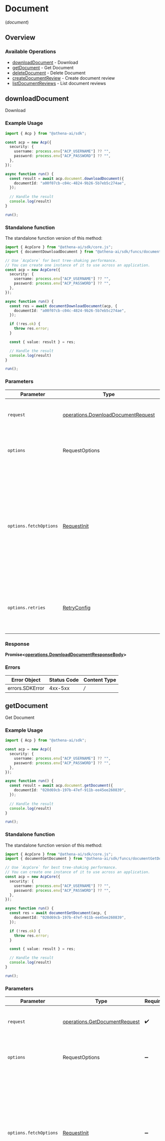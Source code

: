 # Document
(*document*)

## Overview

### Available Operations

* [downloadDocument](#downloaddocument) - Download
* [getDocument](#getdocument) - Get Document
* [deleteDocument](#deletedocument) - Delete Document
* [createDocumentReview](#createdocumentreview) - Create document review
* [listDocumentReviews](#listdocumentreviews) - List document reviews

## downloadDocument

Download

### Example Usage

```typescript
import { Acp } from "@athena-ai/sdk";

const acp = new Acp({
  security: {
    username: process.env["ACP_USERNAME"] ?? "",
    password: process.env["ACP_PASSWORD"] ?? "",
  },
});

async function run() {
  const result = await acp.document.downloadDocument({
    documentId: "a00f07cb-c04c-4824-9b26-5b7eb5c274ae",
  });
  
  // Handle the result
  console.log(result)
}

run();
```

### Standalone function

The standalone function version of this method:

```typescript
import { AcpCore } from "@athena-ai/sdk/core.js";
import { documentDownloadDocument } from "@athena-ai/sdk/funcs/documentDownloadDocument.js";

// Use `AcpCore` for best tree-shaking performance.
// You can create one instance of it to use across an application.
const acp = new AcpCore({
  security: {
    username: process.env["ACP_USERNAME"] ?? "",
    password: process.env["ACP_PASSWORD"] ?? "",
  },
});

async function run() {
  const res = await documentDownloadDocument(acp, {
    documentId: "a00f07cb-c04c-4824-9b26-5b7eb5c274ae",
  });

  if (!res.ok) {
    throw res.error;
  }

  const { value: result } = res;

  // Handle the result
  console.log(result)
}

run();
```

### Parameters

| Parameter                                                                                                                                                                      | Type                                                                                                                                                                           | Required                                                                                                                                                                       | Description                                                                                                                                                                    |
| ------------------------------------------------------------------------------------------------------------------------------------------------------------------------------ | ------------------------------------------------------------------------------------------------------------------------------------------------------------------------------ | ------------------------------------------------------------------------------------------------------------------------------------------------------------------------------ | ------------------------------------------------------------------------------------------------------------------------------------------------------------------------------ |
| `request`                                                                                                                                                                      | [operations.DownloadDocumentRequest](../../models/operations/downloaddocumentrequest.md)                                                                                       | :heavy_check_mark:                                                                                                                                                             | The request object to use for the request.                                                                                                                                     |
| `options`                                                                                                                                                                      | RequestOptions                                                                                                                                                                 | :heavy_minus_sign:                                                                                                                                                             | Used to set various options for making HTTP requests.                                                                                                                          |
| `options.fetchOptions`                                                                                                                                                         | [RequestInit](https://developer.mozilla.org/en-US/docs/Web/API/Request/Request#options)                                                                                        | :heavy_minus_sign:                                                                                                                                                             | Options that are passed to the underlying HTTP request. This can be used to inject extra headers for examples. All `Request` options, except `method` and `body`, are allowed. |
| `options.retries`                                                                                                                                                              | [RetryConfig](../../lib/utils/retryconfig.md)                                                                                                                                  | :heavy_minus_sign:                                                                                                                                                             | Enables retrying HTTP requests under certain failure conditions.                                                                                                               |

### Response

**Promise\<[operations.DownloadDocumentResponseBody](../../models/operations/downloaddocumentresponsebody.md)\>**

### Errors

| Error Object    | Status Code     | Content Type    |
| --------------- | --------------- | --------------- |
| errors.SDKError | 4xx-5xx         | */*             |


## getDocument

Get Document

### Example Usage

```typescript
import { Acp } from "@athena-ai/sdk";

const acp = new Acp({
  security: {
    username: process.env["ACP_USERNAME"] ?? "",
    password: process.env["ACP_PASSWORD"] ?? "",
  },
});

async function run() {
  const result = await acp.document.getDocument({
    documentId: "020d69cb-197b-47ef-911b-ee45ee260839",
  });
  
  // Handle the result
  console.log(result)
}

run();
```

### Standalone function

The standalone function version of this method:

```typescript
import { AcpCore } from "@athena-ai/sdk/core.js";
import { documentGetDocument } from "@athena-ai/sdk/funcs/documentGetDocument.js";

// Use `AcpCore` for best tree-shaking performance.
// You can create one instance of it to use across an application.
const acp = new AcpCore({
  security: {
    username: process.env["ACP_USERNAME"] ?? "",
    password: process.env["ACP_PASSWORD"] ?? "",
  },
});

async function run() {
  const res = await documentGetDocument(acp, {
    documentId: "020d69cb-197b-47ef-911b-ee45ee260839",
  });

  if (!res.ok) {
    throw res.error;
  }

  const { value: result } = res;

  // Handle the result
  console.log(result)
}

run();
```

### Parameters

| Parameter                                                                                                                                                                      | Type                                                                                                                                                                           | Required                                                                                                                                                                       | Description                                                                                                                                                                    |
| ------------------------------------------------------------------------------------------------------------------------------------------------------------------------------ | ------------------------------------------------------------------------------------------------------------------------------------------------------------------------------ | ------------------------------------------------------------------------------------------------------------------------------------------------------------------------------ | ------------------------------------------------------------------------------------------------------------------------------------------------------------------------------ |
| `request`                                                                                                                                                                      | [operations.GetDocumentRequest](../../models/operations/getdocumentrequest.md)                                                                                                 | :heavy_check_mark:                                                                                                                                                             | The request object to use for the request.                                                                                                                                     |
| `options`                                                                                                                                                                      | RequestOptions                                                                                                                                                                 | :heavy_minus_sign:                                                                                                                                                             | Used to set various options for making HTTP requests.                                                                                                                          |
| `options.fetchOptions`                                                                                                                                                         | [RequestInit](https://developer.mozilla.org/en-US/docs/Web/API/Request/Request#options)                                                                                        | :heavy_minus_sign:                                                                                                                                                             | Options that are passed to the underlying HTTP request. This can be used to inject extra headers for examples. All `Request` options, except `method` and `body`, are allowed. |
| `options.retries`                                                                                                                                                              | [RetryConfig](../../lib/utils/retryconfig.md)                                                                                                                                  | :heavy_minus_sign:                                                                                                                                                             | Enables retrying HTTP requests under certain failure conditions.                                                                                                               |

### Response

**Promise\<[components.Document](../../models/components/document.md)\>**

### Errors

| Error Object    | Status Code     | Content Type    |
| --------------- | --------------- | --------------- |
| errors.SDKError | 4xx-5xx         | */*             |


## deleteDocument

Delete Document

### Example Usage

```typescript
import { Acp } from "@athena-ai/sdk";

const acp = new Acp({
  security: {
    username: process.env["ACP_USERNAME"] ?? "",
    password: process.env["ACP_PASSWORD"] ?? "",
  },
});

async function run() {
  const result = await acp.document.deleteDocument({
    documentId: "5ca417c0-6d74-4752-a9cd-e2813ea67fd6",
  });
  
  // Handle the result
  console.log(result)
}

run();
```

### Standalone function

The standalone function version of this method:

```typescript
import { AcpCore } from "@athena-ai/sdk/core.js";
import { documentDeleteDocument } from "@athena-ai/sdk/funcs/documentDeleteDocument.js";

// Use `AcpCore` for best tree-shaking performance.
// You can create one instance of it to use across an application.
const acp = new AcpCore({
  security: {
    username: process.env["ACP_USERNAME"] ?? "",
    password: process.env["ACP_PASSWORD"] ?? "",
  },
});

async function run() {
  const res = await documentDeleteDocument(acp, {
    documentId: "5ca417c0-6d74-4752-a9cd-e2813ea67fd6",
  });

  if (!res.ok) {
    throw res.error;
  }

  const { value: result } = res;

  // Handle the result
  console.log(result)
}

run();
```

### Parameters

| Parameter                                                                                                                                                                      | Type                                                                                                                                                                           | Required                                                                                                                                                                       | Description                                                                                                                                                                    |
| ------------------------------------------------------------------------------------------------------------------------------------------------------------------------------ | ------------------------------------------------------------------------------------------------------------------------------------------------------------------------------ | ------------------------------------------------------------------------------------------------------------------------------------------------------------------------------ | ------------------------------------------------------------------------------------------------------------------------------------------------------------------------------ |
| `request`                                                                                                                                                                      | [operations.DeleteDocumentRequest](../../models/operations/deletedocumentrequest.md)                                                                                           | :heavy_check_mark:                                                                                                                                                             | The request object to use for the request.                                                                                                                                     |
| `options`                                                                                                                                                                      | RequestOptions                                                                                                                                                                 | :heavy_minus_sign:                                                                                                                                                             | Used to set various options for making HTTP requests.                                                                                                                          |
| `options.fetchOptions`                                                                                                                                                         | [RequestInit](https://developer.mozilla.org/en-US/docs/Web/API/Request/Request#options)                                                                                        | :heavy_minus_sign:                                                                                                                                                             | Options that are passed to the underlying HTTP request. This can be used to inject extra headers for examples. All `Request` options, except `method` and `body`, are allowed. |
| `options.retries`                                                                                                                                                              | [RetryConfig](../../lib/utils/retryconfig.md)                                                                                                                                  | :heavy_minus_sign:                                                                                                                                                             | Enables retrying HTTP requests under certain failure conditions.                                                                                                               |

### Response

**Promise\<[components.DeleteResponse](../../models/components/deleteresponse.md)\>**

### Errors

| Error Object    | Status Code     | Content Type    |
| --------------- | --------------- | --------------- |
| errors.SDKError | 4xx-5xx         | */*             |


## createDocumentReview

Create a new document review

### Example Usage

```typescript
import { Acp } from "@athena-ai/sdk";

const acp = new Acp({
  security: {
    username: process.env["ACP_USERNAME"] ?? "",
    password: process.env["ACP_PASSWORD"] ?? "",
  },
});

async function run() {
  const result = await acp.document.createDocumentReview({});
  
  // Handle the result
  console.log(result)
}

run();
```

### Standalone function

The standalone function version of this method:

```typescript
import { AcpCore } from "@athena-ai/sdk/core.js";
import { documentCreateDocumentReview } from "@athena-ai/sdk/funcs/documentCreateDocumentReview.js";

// Use `AcpCore` for best tree-shaking performance.
// You can create one instance of it to use across an application.
const acp = new AcpCore({
  security: {
    username: process.env["ACP_USERNAME"] ?? "",
    password: process.env["ACP_PASSWORD"] ?? "",
  },
});

async function run() {
  const res = await documentCreateDocumentReview(acp, {});

  if (!res.ok) {
    throw res.error;
  }

  const { value: result } = res;

  // Handle the result
  console.log(result)
}

run();
```

### Parameters

| Parameter                                                                                                                                                                      | Type                                                                                                                                                                           | Required                                                                                                                                                                       | Description                                                                                                                                                                    |
| ------------------------------------------------------------------------------------------------------------------------------------------------------------------------------ | ------------------------------------------------------------------------------------------------------------------------------------------------------------------------------ | ------------------------------------------------------------------------------------------------------------------------------------------------------------------------------ | ------------------------------------------------------------------------------------------------------------------------------------------------------------------------------ |
| `request`                                                                                                                                                                      | [operations.CreateDocumentReviewRequestBody](../../models/operations/createdocumentreviewrequestbody.md)                                                                       | :heavy_check_mark:                                                                                                                                                             | The request object to use for the request.                                                                                                                                     |
| `options`                                                                                                                                                                      | RequestOptions                                                                                                                                                                 | :heavy_minus_sign:                                                                                                                                                             | Used to set various options for making HTTP requests.                                                                                                                          |
| `options.fetchOptions`                                                                                                                                                         | [RequestInit](https://developer.mozilla.org/en-US/docs/Web/API/Request/Request#options)                                                                                        | :heavy_minus_sign:                                                                                                                                                             | Options that are passed to the underlying HTTP request. This can be used to inject extra headers for examples. All `Request` options, except `method` and `body`, are allowed. |
| `options.retries`                                                                                                                                                              | [RetryConfig](../../lib/utils/retryconfig.md)                                                                                                                                  | :heavy_minus_sign:                                                                                                                                                             | Enables retrying HTTP requests under certain failure conditions.                                                                                                               |

### Response

**Promise\<[components.DocumentReview](../../models/components/documentreview.md)\>**

### Errors

| Error Object    | Status Code     | Content Type    |
| --------------- | --------------- | --------------- |
| errors.SDKError | 4xx-5xx         | */*             |


## listDocumentReviews

Retrieve a list of document reviews

### Example Usage

```typescript
import { Acp } from "@athena-ai/sdk";

const acp = new Acp({
  security: {
    username: process.env["ACP_USERNAME"] ?? "",
    password: process.env["ACP_PASSWORD"] ?? "",
  },
});

async function run() {
  const result = await acp.document.listDocumentReviews({});
  
  // Handle the result
  console.log(result)
}

run();
```

### Standalone function

The standalone function version of this method:

```typescript
import { AcpCore } from "@athena-ai/sdk/core.js";
import { documentListDocumentReviews } from "@athena-ai/sdk/funcs/documentListDocumentReviews.js";

// Use `AcpCore` for best tree-shaking performance.
// You can create one instance of it to use across an application.
const acp = new AcpCore({
  security: {
    username: process.env["ACP_USERNAME"] ?? "",
    password: process.env["ACP_PASSWORD"] ?? "",
  },
});

async function run() {
  const res = await documentListDocumentReviews(acp, {});

  if (!res.ok) {
    throw res.error;
  }

  const { value: result } = res;

  // Handle the result
  console.log(result)
}

run();
```

### Parameters

| Parameter                                                                                                                                                                      | Type                                                                                                                                                                           | Required                                                                                                                                                                       | Description                                                                                                                                                                    |
| ------------------------------------------------------------------------------------------------------------------------------------------------------------------------------ | ------------------------------------------------------------------------------------------------------------------------------------------------------------------------------ | ------------------------------------------------------------------------------------------------------------------------------------------------------------------------------ | ------------------------------------------------------------------------------------------------------------------------------------------------------------------------------ |
| `request`                                                                                                                                                                      | [operations.ListDocumentReviewsRequest](../../models/operations/listdocumentreviewsrequest.md)                                                                                 | :heavy_check_mark:                                                                                                                                                             | The request object to use for the request.                                                                                                                                     |
| `options`                                                                                                                                                                      | RequestOptions                                                                                                                                                                 | :heavy_minus_sign:                                                                                                                                                             | Used to set various options for making HTTP requests.                                                                                                                          |
| `options.fetchOptions`                                                                                                                                                         | [RequestInit](https://developer.mozilla.org/en-US/docs/Web/API/Request/Request#options)                                                                                        | :heavy_minus_sign:                                                                                                                                                             | Options that are passed to the underlying HTTP request. This can be used to inject extra headers for examples. All `Request` options, except `method` and `body`, are allowed. |
| `options.retries`                                                                                                                                                              | [RetryConfig](../../lib/utils/retryconfig.md)                                                                                                                                  | :heavy_minus_sign:                                                                                                                                                             | Enables retrying HTTP requests under certain failure conditions.                                                                                                               |

### Response

**Promise\<[components.DocumentReviewDetail[]](../../models/.md)\>**

### Errors

| Error Object    | Status Code     | Content Type    |
| --------------- | --------------- | --------------- |
| errors.SDKError | 4xx-5xx         | */*             |

